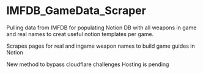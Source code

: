 # IMFDB_GameData_Scraper
Pulling data from IMFDB for populating Notion DB with all weapons in game and real names to creat useful notion templates per game.

Scrapes pages for real and ingame weapon names to build game guides in Notion

New method to bypass cloudflare challenges 
Hosting is pending
